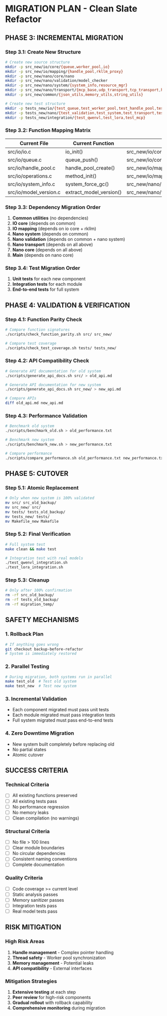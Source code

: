 # MIGRATION PLAN - Clean Slate Refactor

## PHASE 3: INCREMENTAL MIGRATION

### Step 3.1: Create New Structure
```bash
# Create new source structure
mkdir -p src_new/io/core/{queue,worker_pool,io}
mkdir -p src_new/io/mapping/{handle_pool,rkllm_proxy}
mkdir -p src_new/nano/core/nano
mkdir -p src_new/nano/validation/model_checker
mkdir -p src_new/nano/system/{system_info,resource_mgr}
mkdir -p src_new/nano/transport/{mcp_base,udp_transport,tcp_transport,http_transport,ws_transport,stdio_transport}
mkdir -p src_new/common/{json_utils,memory_utils,string_utils}

# Create new test structure
mkdir -p tests_new/io/{test_queue,test_worker_pool,test_handle_pool,test_io}
mkdir -p tests_new/nano/{test_validation,test_system,test_transport,test_nano}
mkdir -p tests_new/integration/{test_qwenvl,test_lora,test_mcp}
```

### Step 3.2: Function Mapping Matrix
| Current File | Current Function | New Location | New Function Name |
|-------------|------------------|--------------|-------------------|
| src/io/io.c | io_init() | src_new/io/core/io/io.c | io_init() |
| src/io/queue.c | queue_push() | src_new/io/core/queue/queue.c | queue_push() |
| src/io/handle_pool.c | handle_pool_create() | src_new/io/mapping/handle_pool/handle_pool.c | handle_pool_create() |
| src/io/operations.c | method_init() | src_new/io/mapping/rkllm_proxy/rkllm_proxy.c | rkllm_proxy_init() |
| src/io/system_info.c | system_force_gc() | src_new/nano/system/system_info/system_info.c | system_force_gc() |
| src/io/model_version.c | extract_model_version() | src_new/nano/validation/model_checker/model_checker.c | model_check_version() |

### Step 3.3: Dependency Migration Order
1. **Common utilities** (no dependencies)
2. **IO core** (depends on common)
3. **IO mapping** (depends on io core + rkllm)
4. **Nano system** (depends on common)
5. **Nano validation** (depends on common + nano system)
6. **Nano transport** (depends on all above)
7. **Nano core** (depends on all above)
8. **Main** (depends on nano core)

### Step 3.4: Test Migration Order
1. **Unit tests** for each new component
2. **Integration tests** for each module
3. **End-to-end tests** for full system

## PHASE 4: VALIDATION & VERIFICATION

### Step 4.1: Function Parity Check
```bash
# Compare function signatures
./scripts/check_function_parity.sh src/ src_new/

# Compare test coverage
./scripts/check_test_coverage.sh tests/ tests_new/
```

### Step 4.2: API Compatibility Check
```bash
# Generate API documentation for old system
./scripts/generate_api_docs.sh src/ > old_api.md

# Generate API documentation for new system
./scripts/generate_api_docs.sh src_new/ > new_api.md

# Compare APIs
diff old_api.md new_api.md
```

### Step 4.3: Performance Validation
```bash
# Benchmark old system
./scripts/benchmark_old.sh > old_performance.txt

# Benchmark new system
./scripts/benchmark_new.sh > new_performance.txt

# Compare performance
./scripts/compare_performance.sh old_performance.txt new_performance.txt
```

## PHASE 5: CUTOVER

### Step 5.1: Atomic Replacement
```bash
# Only when new system is 100% validated
mv src/ src_old_backup/
mv src_new/ src/
mv tests/ tests_old_backup/
mv tests_new/ tests/
mv Makefile_new Makefile
```

### Step 5.2: Final Verification
```bash
# Full system test
make clean && make test

# Integration test with real models
./test_qwenvl_integration.sh
./test_lora_integration.sh
```

### Step 5.3: Cleanup
```bash
# Only after 100% confirmation
rm -rf src_old_backup/
rm -rf tests_old_backup/
rm -rf migration_temp/
```

## SAFETY MECHANISMS

### 1. Rollback Plan
```bash
# If anything goes wrong
git checkout backup-before-refactor
# System is immediately restored
```

### 2. Parallel Testing
```bash
# During migration, both systems run in parallel
make test_old  # Test old system
make test_new  # Test new system
```

### 3. Incremental Validation
- Each component migrated must pass unit tests
- Each module migrated must pass integration tests
- Full system migrated must pass end-to-end tests

### 4. Zero Downtime Migration
- New system built completely before replacing old
- No partial states
- Atomic cutover

## SUCCESS CRITERIA

### Technical Criteria
- [ ] All existing functions preserved
- [ ] All existing tests pass
- [ ] No performance regression
- [ ] No memory leaks
- [ ] Clean compilation (no warnings)

### Structural Criteria
- [ ] No file > 100 lines
- [ ] Clear module boundaries
- [ ] No circular dependencies
- [ ] Consistent naming conventions
- [ ] Complete documentation

### Quality Criteria
- [ ] Code coverage >= current level
- [ ] Static analysis passes
- [ ] Memory sanitizer passes
- [ ] Integration tests pass
- [ ] Real model tests pass

## RISK MITIGATION

### High Risk Areas
1. **Handle management** - Complex pointer handling
2. **Thread safety** - Worker pool synchronization
3. **Memory management** - Potential leaks
4. **API compatibility** - External interfaces

### Mitigation Strategies
1. **Extensive testing** at each step
2. **Peer review** for high-risk components
3. **Gradual rollout** with rollback capability
4. **Comprehensive monitoring** during migration
